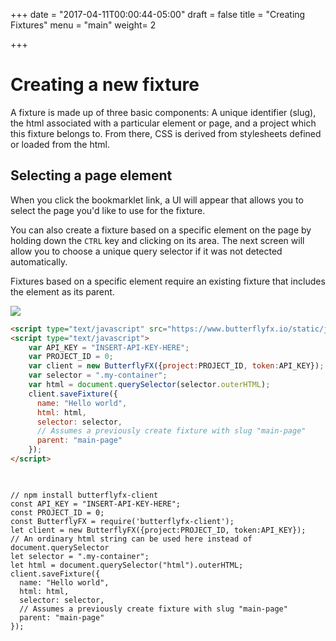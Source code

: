 +++
date = "2017-04-11T00:00:44-05:00"
draft = false
title = "Creating Fixtures"
menu = "main"
weight= 2

+++
# Creating a new fixture

A fixture is made up of three basic components: A unique identifier (slug), the html associated with a particular element or page, and a project which this fixture belongs to. From there, CSS is derived from stylesheets defined or loaded from the html.

## Selecting a page element

When you click the bookmarklet link, a UI will appear that allows you to select the page you'd like to use for the fixture.

You can also create a fixture based on a specific element on the page by holding down the `CTRL` key and clicking on its area. 
The next screen will allow you to choose a unique query selector if it was not detected automatically.

Fixtures based on a specific element require an existing fixture that includes the element as its parent.


<div class="code-tabs">
  <div class="code-preview">
<img src="/demos/bookmarklet2.gif" />
  </div>


```html
<script type="text/javascript" src="https://www.butterflyfx.io/static/js/client.js"></script>
<script type="text/javascript">
    var API_KEY = "INSERT-API-KEY-HERE";
    var PROJECT_ID = 0;
    var client = new ButterflyFX({project:PROJECT_ID, token:API_KEY});
    var selector = ".my-container";
    var html = document.querySelector(selector.outerHTML);
    client.saveFixture({
      name: "Hello world",
      html: html,
      selector: selector,
      // Assumes a previously create fixture with slug "main-page"
      parent: "main-page"
    });
</script>
    
```

  
  <pre class="line-numbers">
<code class="language-javascript">
// npm install butterflyfx-client
const API_KEY = "INSERT-API-KEY-HERE";
const PROJECT_ID = 0;
const ButterflyFX = require('butterflyfx-client');
let client = new ButterflyFX({project:PROJECT_ID, token:API_KEY});
// An ordinary html string can be used here instead of document.querySelector
let selector = ".my-container";
let html = document.querySelector("html").outerHTML;
client.saveFixture({
  name: "Hello world",
  html: html,
  selector: selector,
  // Assumes a previously create fixture with slug "main-page"
  parent: "main-page"
});


</code></pre>
</div>
